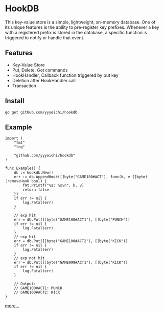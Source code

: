 # HookDB

This key-value store is a simple, lightweight, on-memory database. One of its unique features is the ability to pre-register key prefixes. Whenever a key with a registered prefix is stored in the database, a specific function is triggered to notify or handle that event.

## Features

- Key-Value Store
- Put, Delete, Get commands
- HookHandler, Callback function triggered by put key
- Deletion after HookHandler call
- Transaction

## Install

```shell
go get github.com/yyyoichi/hookdb
```

## Example

```golang
import (
    "fmt"
    "log"

    "github.com/yyyoichi/hookdb"
)

func Example() {
    db := hookdb.New()
    err := db.AppendHook([]byte("GAME100#ACT"), func(k, v []byte) (removeHook bool) {
        fmt.Printf("%s: %s\n", k, v)
        return false
    })
    if err != nil {
        log.Fatal(err)
    }

    // exp hit  
    err = db.Put([]byte("GAME100#ACT1"), []byte("PUNCH"))
    if err != nil {
        log.Fatal(err)
    }
    // exp hit
    err = db.Put([]byte("GAME100#ACT2"), []byte("KICK"))
    if err != nil {
        log.Fatal(err)
    }
    // exp not hit
    err = db.Put([]byte("GAME999#ACT1"), []byte("KICK"))
    if err != nil {
        log.Fatal(err)
    }

    // Output:
    // GAME100#ACT1: PUNCH
    // GAME100#ACT2: KICK
}

```

[more...](https://github.com/yyyoichi/hookdb/blob/main/hookdb_test.go)
